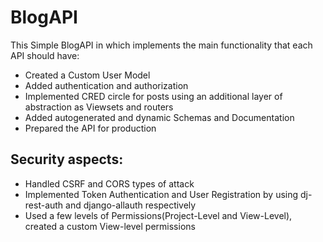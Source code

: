 # BlogAPI

This Simple BlogAPI in which implements the main functionality that each API should have:

- Created a Custom User Model
- Added authentication and authorization
- Implemented CRED circle for posts using an additional layer of abstraction as Viewsets and routers
- Added autogenerated and dynamic Schemas and Documentation
- Prepared the API for production

## Security aspects:

- Handled CSRF and CORS types of attack
- Implemented Token Authentication and User Registration by using dj-rest-auth and django-allauth respectively
- Used a few levels of Permissions(Project-Level and View-Level), created a custom View-level permissions

